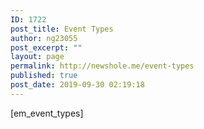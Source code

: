 ```yaml
---
ID: 1722
post_title: Event Types
author: ng23055
post_excerpt: ""
layout: page
permalink: http://newshole.me/event-types
published: true
post_date: 2019-09-30 02:19:18
---
```

[em_event_types]